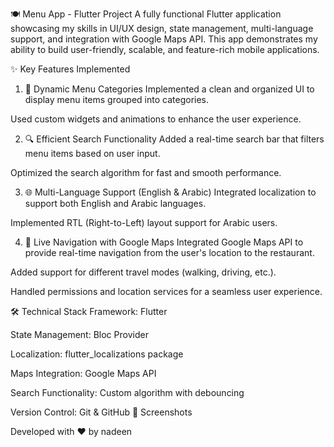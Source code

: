 🍽️ Menu App - Flutter Project
A fully functional Flutter application showcasing my skills in UI/UX design, state management, multi-language support, and integration with Google Maps API. This app demonstrates my ability to build user-friendly, scalable, and feature-rich mobile applications.

✨ Key Features Implemented
1. 📂 Dynamic Menu Categories
Implemented a clean and organized UI to display menu items grouped into categories.

Used custom widgets and animations to enhance the user experience.

2. 🔍 Efficient Search Functionality
Added a real-time search bar that filters menu items based on user input.

Optimized the search algorithm for fast and smooth performance.

3. 🌐 Multi-Language Support (English & Arabic)
Integrated localization to support both English and Arabic languages.

Implemented RTL (Right-to-Left) layout support for Arabic users.

4. 📍 Live Navigation with Google Maps
Integrated Google Maps API to provide real-time navigation from the user's location to the restaurant.

Added support for different travel modes (walking, driving, etc.).

Handled permissions and location services for a seamless user experience.

🛠️ Technical Stack
Framework: Flutter

State Management: Bloc Provider

Localization: flutter_localizations package

Maps Integration: Google Maps API

Search Functionality: Custom algorithm with debouncing

Version Control: Git & GitHub
📸 Screenshots

Developed with ❤️ by nadeen
